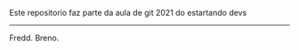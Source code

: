 
Este repositorio faz parte da aula de git 2021 do estartando devs
_____________________________________________________________

Fredd.
Breno.
